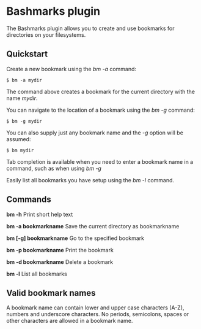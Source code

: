 # Bashmarks plugin

The Bashmarks plugin allows you to create and use bookmarks for directories on your filesystems.

## Quickstart

Create a new bookmark using the _bm -a_ command:

`$ bm -a mydir`

The command above creates a bookmark for the current directory with the name *mydir*.

You can navigate to the location of a bookmark using the *bm -g* command:

`$ bm -g mydir`

You can also supply just any bookmark name and the _-g_ option will be assumed:

`$ bm mydir`

Tab completion is available when you need to enter a bookmark name in a command,
such as when using _bm -g_

Easily list all bookmarks you have setup using the *bm -l* command.

## Commands

**bm -h** Print short help text

**bm -a bookmarkname** Save the current directory as bookmarkname

**bm [-g] bookmarkname** Go to the specified bookmark

**bm -p bookmarkname** Print the bookmark

**bm -d bookmarkname** Delete a bookmark

**bm -l** List all bookmarks

## Valid bookmark names

A bookmark name can contain lower and upper case characters (A-Z), numbers and
underscore characters. No periods, semicolons, spaces or other characters are
allowed in a bookmark name.
